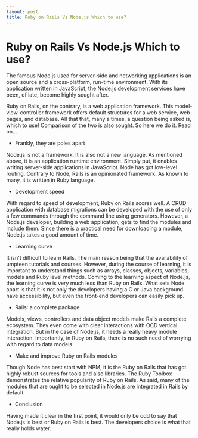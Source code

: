 ```yaml
---
layout: post
title: Ruby on Rails Vs Node.js Which to use?
---
```



# Ruby on Rails Vs Node.js Which to use?
The famous Node.js used for server-side and networking applications is an open source and a cross-platform, run-time environment. With its application written in JavaScript, the Node.js development services have been, of late, become highly sought after.

Ruby on Rails, on the contrary, is a web application framework. This model-view-controller framework offers default structures for a web service, web pages, and database. All that that, many a times, a question being asked is, which to use! Comparison of the two is also sought. So here we do it. Read on...

- Frankly, they are poles apart

Node.js is not a framework. It is also not a new language. As mentioned above, it is an application runtime environment. Simply put, it enables writing server-side applications in JavaScript. Node has got low-level routing. Contrary to Node, Rails is an opinionated framework. As known to many, it is written in Ruby language.

- Development speed

With regard to speed of development, Ruby on Rails scores well. A CRUD application with database migrations can be developed with the use of only a few commands through the command line using generators. However, a Node.js developer, building a web application, gets to find the modules and include them. Since there is a practical need for downloading a module, Node.js takes a good amount of time.

- Learning curve

It isn't difficult to learn Rails. The main reason being that the availability of umpteen tutorials and courses. However, during the course of learning, it is important to understand things such as arrays, classes, objects, variables, models and Ruby level methods. Coming to the learning aspect of Node.js, the learning curve is very much less than Ruby on Rails. What sets Node apart is that it is not only the developers having a C or Java background have accessibility, but even the front-end developers can easily pick up.

- Rails: a complete package

Models, views, controllers and data object models make Rails a complete ecosystem. They even come with clear interactions with OCD vertical integration. But in the case of Node.js, it needs a really heavy module interaction. Importantly, in Ruby on Rails, there is no such need of worrying with regard to data models.

- Make and improve Ruby on Rails modules

Though Node has best start with NPM, it is the Ruby on Rails that has got highly robust sources for tools and also libraries. The Ruby Toolbox demonstrates the relative popularity of Ruby on Rails. As said, many of the modules that are ought to be selected in Node.js are integrated in Rails by default.

- Conclusion

Having made it clear in the first point, it would only be odd to say that Node.js is best or Ruby on Rails is best. The developers choice is what that really holds water.
